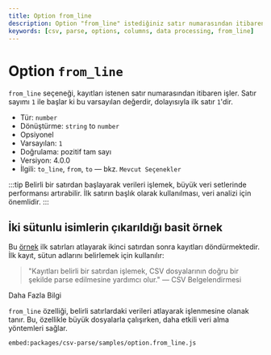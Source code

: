 ```yaml
---
title: Option from_line
description: Option "from_line" istediğiniz satır numarasından itibaren kayıtları işler. Bu seçenek, CSV verilerini daha etkili bir şekilde manipüle etmenizin yanı sıra belirli satırlardan başlamanıza olanak tanır.
keywords: [csv, parse, options, columns, data processing, from_line]
---
```


# Option `from_line`

`from_line` seçeneği, kayıtları istenen satır numarasından itibaren işler. Satır sayımı `1` ile başlar ki bu varsayılan değerdir, dolayısıyla ilk satır `1`'dir.

* Tür: `number`
* Dönüştürme: `string` to `number`
* Opsiyonel
* Varsayılan: `1`
* Doğrulama: pozitif tam sayı
* Versiyon: 4.0.0
* İlgili: `to_line`, `from`, `to` &mdash; bkz. `Mevcut Seçenekler`

:::tip
Belirli bir satırdan başlayarak verileri işlemek, büyük veri setlerinde performansı artırabilir. İlk satırın başlık olarak kullanılması, veri analizi için önemlidir.
:::

## İki sütunlu isimlerin çıkarıldığı basit örnek

Bu [örnek](https://github.com/adaltas/node-csv/blob/master/packages/csv-parse/samples/option.from_line.js) ilk satırları atlayarak ikinci satırdan sonra kayıtları döndürmektedir. İlk kayıt, sütun adlarını belirlemek için kullanılır:

> "Kayıtları belirli bir satırdan işlemek, CSV dosyalarının doğru bir şekilde parse edilmesine yardımcı olur." — CSV Belgelendirmesi


Daha Fazla Bilgi

`from_line` özelliği, belirli satırlardaki verileri atlayarak işlenmesine olanak tanır. Bu, özellikle büyük dosyalarla çalışırken, daha etkili veri alma yöntemleri sağlar.
  


`embed:packages/csv-parse/samples/option.from_line.js`